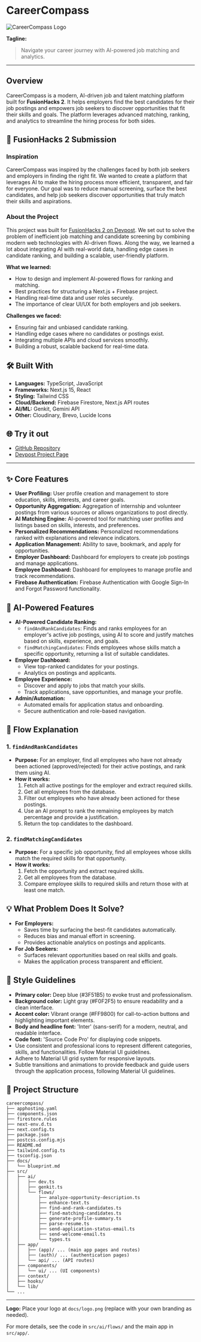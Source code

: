 
# CareerCompass

![CareerCompass Logo](docs/logo.png)

**Tagline:**
> Navigate your career journey with AI-powered job matching and analytics.

---

## Overview
CareerCompass is a modern, AI-driven job and talent matching platform built for **FusionHacks 2**. It helps employers find the best candidates for their job postings and empowers job seekers to discover opportunities that fit their skills and goals. The platform leverages advanced matching, ranking, and analytics to streamline the hiring process for both sides.

## 🚀 FusionHacks 2 Submission

### Inspiration
CareerCompass was inspired by the challenges faced by both job seekers and employers in finding the right fit. We wanted to create a platform that leverages AI to make the hiring process more efficient, transparent, and fair for everyone. Our goal was to reduce manual screening, surface the best candidates, and help job seekers discover opportunities that truly match their skills and aspirations.

### About the Project
This project was built for [FusionHacks 2 on Devpost](https://fusionhacks2.devpost.com/). We set out to solve the problem of inefficient job matching and candidate screening by combining modern web technologies with AI-driven flows. Along the way, we learned a lot about integrating AI with real-world data, handling edge cases in candidate ranking, and building a scalable, user-friendly platform.

**What we learned:**
- How to design and implement AI-powered flows for ranking and matching.
- Best practices for structuring a Next.js + Firebase project.
- Handling real-time data and user roles securely.
- The importance of clear UI/UX for both employers and job seekers.

**Challenges we faced:**
- Ensuring fair and unbiased candidate ranking.
- Handling edge cases where no candidates or postings exist.
- Integrating multiple APIs and cloud services smoothly.
- Building a robust, scalable backend for real-time data.

## 🛠️ Built With
- **Languages:** TypeScript, JavaScript
- **Frameworks:** Next.js 15, React
- **Styling:** Tailwind CSS
- **Cloud/Backend:** Firebase Firestore, Next.js API routes
- **AI/ML:** Genkit, Gemini API
- **Other:** Cloudinary, Brevo, Lucide Icons

## 🌐 Try it out
- [GitHub Repository](https://github.com/arsh342/careercompass)
- [Devpost Project Page](https://devpost.com/software/careercompass)

---

## ✨ Core Features

- **User Profiling:** User profile creation and management to store education, skills, interests, and career goals.
- **Opportunity Aggregation:** Aggregation of internship and volunteer postings from various sources or allows organizations to post directly.
- **AI Matching Engine:** AI-powered tool for matching user profiles and listings based on skills, interests, and preferences.
- **Personalized Recommendations:** Personalized recommendations ranked with explanations and relevance indicators.
- **Application Management:** Ability to save, bookmark, and apply for opportunities.
- **Employer Dashboard:** Dashboard for employers to create job postings and manage applications.
- **Employee Dashboard:** Dashboard for employees to manage profile and track recommendations.
- **Firebase Authentication:** Firebase Authentication with Google Sign-In and Forgot Password functionality.

## 🤖 AI-Powered Features
- **AI-Powered Candidate Ranking:**
  - `findAndRankCandidates`: Finds and ranks employees for an employer's active job postings, using AI to score and justify matches based on skills, experience, and goals.
  - `findMatchingCandidates`: Finds employees whose skills match a specific opportunity, returning a list of suitable candidates.
- **Employer Dashboard:**
  - View top-ranked candidates for your postings.
  - Analytics on postings and applicants.
- **Employee Experience:**
  - Discover and apply to jobs that match your skills.
  - Track applications, save opportunities, and manage your profile.
- **Admin/Automation:**
  - Automated emails for application status and onboarding.
  - Secure authentication and role-based navigation.

## 🔄 Flow Explanation
### 1. `findAndRankCandidates`
- **Purpose:** For an employer, find all employees who have not already been actioned (approved/rejected) for their active postings, and rank them using AI.
- **How it works:**
  1. Fetch all active postings for the employer and extract required skills.
  2. Get all employees from the database.
  3. Filter out employees who have already been actioned for these postings.
  4. Use an AI prompt to rank the remaining employees by match percentage and provide a justification.
  5. Return the top candidates to the dashboard.

### 2. `findMatchingCandidates`
- **Purpose:** For a specific job opportunity, find all employees whose skills match the required skills for that opportunity.
- **How it works:**
  1. Fetch the opportunity and extract required skills.
  2. Get all employees from the database.
  3. Compare employee skills to required skills and return those with at least one match.

## 💡 What Problem Does It Solve?
- **For Employers:**
  - Saves time by surfacing the best-fit candidates automatically.
  - Reduces bias and manual effort in screening.
  - Provides actionable analytics on postings and applicants.
- **For Job Seekers:**
  - Surfaces relevant opportunities based on real skills and goals.
  - Makes the application process transparent and efficient.

## 🎨 Style Guidelines

- **Primary color:** Deep blue (#3F51B5) to evoke trust and professionalism.
- **Background color:** Light gray (#F0F2F5) to ensure readability and a clean interface.
- **Accent color:** Vibrant orange (#FF9800) for call-to-action buttons and highlighting important elements.
- **Body and headline font:** 'Inter' (sans-serif) for a modern, neutral, and readable interface.
- **Code font:** 'Source Code Pro' for displaying code snippets.
- Use consistent and professional icons to represent different categories, skills, and functionalities. Follow Material UI guidelines.
- Adhere to Material UI grid system for responsive layouts.
- Subtle transitions and animations to provide feedback and guide users through the application process, following Material UI guidelines.

## 📁 Project Structure

```
careercompass/
├── apphosting.yaml
├── components.json
├── firestore.rules
├── next-env.d.ts
├── next.config.ts
├── package.json
├── postcss.config.mjs
├── README.md
├── tailwind.config.ts
├── tsconfig.json
├── docs/
│   └── blueprint.md
├── src/
│   ├── ai/
│   │   ├── dev.ts
│   │   ├── genkit.ts
│   │   └── flows/
│   │       ├── analyze-opportunity-description.ts
│   │       ├── enhance-text.ts
│   │       ├── find-and-rank-candidates.ts
│   │       ├── find-matching-candidates.ts
│   │       ├── generate-profile-summary.ts
│   │       ├── parse-resume.ts
│   │       ├── send-application-status-email.ts
│   │       ├── send-welcome-email.ts
│   │       └── types.ts
│   ├── app/
│   │   ├── (app)/ ... (main app pages and routes)
│   │   ├── (auth)/ ... (authentication pages)
│   │   └── api/ ... (API routes)
│   ├── components/
│   │   └── ui/ ... (UI components)
│   ├── context/
│   ├── hooks/
│   └── lib/
└── ...
```

---

**Logo:** Place your logo at `docs/logo.png` (replace with your own branding as needed).

For more details, see the code in `src/ai/flows/` and the main app in `src/app/`.

